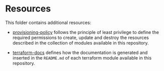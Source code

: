 # Resources

This folder contains additional resources:

* [provisioning-policy](./provisioning-policy/README.md) follows the principle of least privilege to define the required permissions to create, update and destroy the resources described in the collection of modules available in this repository.

* [terraform-docs](./terraform-docs/config.yaml) defines how the documentation is generated and inserted in the `README.md` of each terraform module available in this repository.
